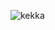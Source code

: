 
![kekka](https://user-images.githubusercontent.com/61174383/78549257-07f42380-783d-11ea-9379-548a1ec72276.gif)
